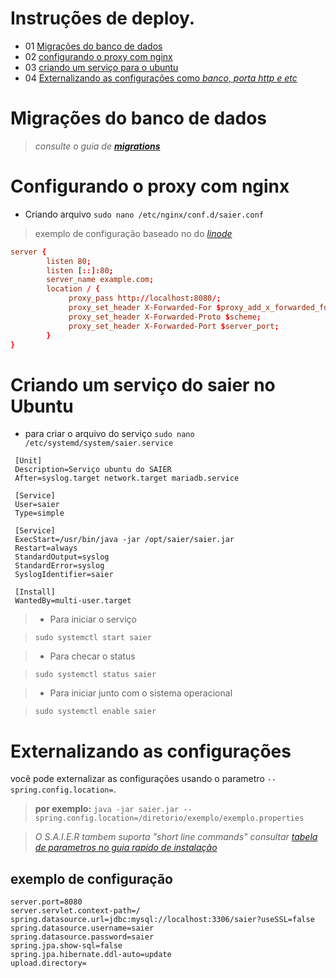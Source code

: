 # Instruções de deploy.
* 01 [Migrações do banco de dados](#migrações-do-banco-de-dados)
* 02 [configurando o proxy com nginx](#configurando-o-proxy-com-nginx)
* 03 [criando um serviço para o ubuntu](#criando-um-serviço-do-saier-no-ubuntu)
* 04 [Externalizando as configurações como _banco, porta http e etc_](#externalizando-as-configurações)

# Migrações do banco de dados
> _consulte o guia de_ [_**migrations**_](./migration#ainda-em-desenvolvimento) 

# Configurando o proxy com nginx

 - Criando arquivo
`sudo nano /etc/nginx/conf.d/saier.conf`

> exemplo de configuração baseado no do [_linode_](https://www.linode.com/docs/development/java/how-to-deploy-spring-boot-applications-nginx-ubuntu-16-04/)

```conf
server {
        listen 80;
        listen [::]:80;
        server_name example.com;
        location / {
             proxy_pass http://localhost:8080/;
             proxy_set_header X-Forwarded-For $proxy_add_x_forwarded_for;
             proxy_set_header X-Forwarded-Proto $scheme;
             proxy_set_header X-Forwarded-Port $server_port;
        }
}
```

# Criando um serviço do saier no Ubuntu
 - para criar o arquivo do serviço
`sudo nano /etc/systemd/system/saier.service`

```service
 [Unit]
 Description=Serviço ubuntu do SAIER
 After=syslog.target network.target mariadb.service
 
 [Service]
 User=saier
 Type=simple
 
 [Service]
 ExecStart=/usr/bin/java -jar /opt/saier/saier.jar
 Restart=always
 StandardOutput=syslog
 StandardError=syslog
 SyslogIdentifier=saier

 [Install]
 WantedBy=multi-user.target
```
> - Para iniciar o serviço


> `sudo systemctl start saier`


> - Para checar o status


> `sudo systemctl status saier`


> - Para iniciar junto com o sistema operacional


> `sudo systemctl enable saier`


# Externalizando as configurações
você pode externalizar as configurações usando o parametro `--spring.config.location=`.
> **por exemplo:**  `java -jar saier.jar --spring.config.location=/diretorio/exemplo/exemplo.properties`

> _O S.A.I.E.R tambem suporta "short line commands" consultar_ [_tabela de parametros no guia rapido de instalação_](https://github.com/Throyer/SAIER#executando-o-sistema-com-configurações-diferentes)

## exemplo de configuração
```properties
server.port=8080
server.servlet.context-path=/
spring.datasource.url=jdbc:mysql://localhost:3306/saier?useSSL=false
spring.datasource.username=saier
spring.datasource.password=saier
spring.jpa.show-sql=false
spring.jpa.hibernate.ddl-auto=update
upload.directory=
```
